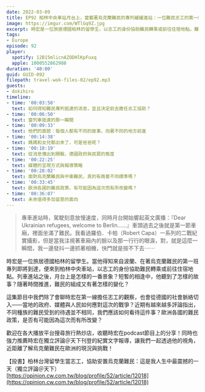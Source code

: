 ```yaml
---
date: 2022-03-09
title: EP92 柏林中央車站月台上，當載著烏克蘭難民的專列緩緩進站：一位難民志工的第一線觀察 ft. 旅居柏林台灣人 劉時宏
image: https://imgur.com/WTlGq9Z.jpg
excerpt: 時宏是一位旅居德國柏林的留學生，以志工的身份協助難民轉乘或前往住宿地點。難民專列抵達之際，月台上是怎樣的一番景象？短暫的相逢中，他聽到了怎樣的故事？而當地的政府、媒體與人民又是如何應對這次的戰爭以及難民潮？讓我們一起透過他的視角，近距離了解烏克蘭難民在歐洲的現況與挑戰！
tags:
- Europe
episode: 92
player:
  spotify: 12B15mlicnAZODHlKpFuxq
  apple: 1000552862988
duration: '40:00'
guid: GUID-092
filepath: travel-wok-files-02/ep92.mp3
guests:
- dokihiro
timeline:
- time: '00:03:50'
  text: 如何得知難民專列抵達的消息，並且決定前去擔任志工協助？
- time: '00:06:50'
  text: 當列車抵達的那一瞬間
- time: '00:09:33'
  text: 他們的面貌：每個人都有不同的故事，向著不同的地方前進
- time: '00:14:38'
  text: 媽媽和女兒都出來了，可是爸爸呢？
- time: '00:18:19'
  text: 從消息傳出到開戰，德國政府與民眾的態度
- time: '00:22:25'
  text: 媒體的呈現方式與報導策略
- time: '00:28:02'
  text: 面對烏克蘭難民與中東難民，真的有兩套不同標準嗎？
- time: '00:33:45'
  text: 歐洲各國的難民政策，有可能因為這次而有所改變嗎？
- time: '00:36:07'
  text: 未來值得多加留意的面向
---
```

> 專車進站時，駕駛刻意放慢速度，同時月台開始響起英文廣播：『Dear Ukrainian refugees, welcome to Berlin……』車頭過去之後就是第一節車廂，裡面坐滿了難民。我看過羅伯．卡帕（Robert Capa）一系列的二戰紀實攝影，但是當我注視著車廂內的臉以及那一行行的眼淚，對，就是這麼一瞬間，我一邊發抖一邊抓著相機，快門就是按不下去⋯⋯

時宏是一位旅居德國柏林的留學生。當他得知來自波蘭、在著烏克蘭難民的第一班專列即將到達，便來到柏林中央車站，以志工的身份協助難民轉乘或前往住宿地點。列車進站之後，月台上是怎樣的一番景象？短暫的相逢中，他聽到了怎樣的故事？隨著時間推進，難民的組成又有著怎樣的變化？

這集節目中我們除了會聊時宏在第一線擔任志工的觀察，也會從德國的社會脈絡切入——當地的政府、媒體與人民如何應對這次的戰爭？近期有越來越多評論指出，不同種族的難民受到的待遇並不相同，我們應該如何看待這件事？歐洲各國的難民政策，是否有可能因為這次而有所改變？

歡迎在各大播放平台搜尋旅行熱炒店，收聽時宏在podcast節目上的分享！同時也強力推薦時宏在獨立評論＠天下刊登的紀實文字報導，讓我們一起透過他的視角，近距離了解烏克蘭難民在歐洲的現況與挑戰！

【投書】柏林台灣留學生當志工，協助安置烏克蘭難民：這是我人生中最震撼的一天（獨立評論＠天下）
[https://opinion.cw.com.tw/blog/profile/52/article/12018](https://opinion.cw.com.tw/blog/profile/52/article/12018)